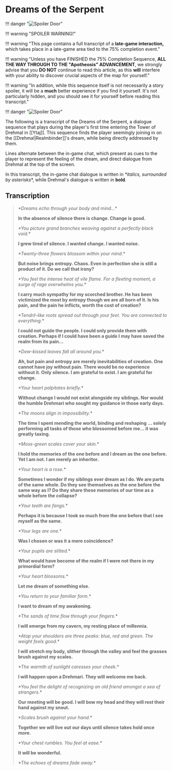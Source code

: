 # Dreams of the Serpent

!!! danger "![Spoiler Door](/assets/img/spoiler_door.png)"

!!! warning "SPOILER WARNING!"

!!! warning "This page contains a full transcript of a **late-game interaction,** which takes place in a late-game area tied to the 75% completion event."

!!! warning "Unless you have FINISHED the 75% Completion Sequence, **ALL THE WAY THROUGH TO THE "Apotheosis" ADVANCEMENT**, we strongly advise that you **DO NOT** continue to read this article, as this **will** interfere with your ability to discover crucial aspects of the map for yourself."

!!! warning "In addition, while this sequence itself is not necessarily a story spoiler, it will be a **much** better experience if you find it yourself. It's not particularly hidden, and you should see it for yourself before reading this transcript."

!!! danger "![Spoiler Door](/assets/img/spoiler_door.png)"

The following is a transcript of the Dreams of the Serpent, a dialogue sequence that plays during the player's first time entering the Tower of Drehmal in [[Ytaj]]. This sequence finds the player seemingly joining in on the [[Drehmal|Realmbinder]]'s dream, while being directly addressed by them.

Lines alternate between the in-game chat, which present as cues to the player to represent the feeling of the dream, and direct dialogue from Drehmal at the top of the screen.

In this transcript, the in-game chat dialogue is written in *\*italics, surrounded by asterisks*\*, while Drehmal's dialogue is written in **bold**.

## Transcription
> *\*Dreams echo through your body and mind...*\*
>
> **In the absence of silence there is change. Change is good.**
>
> *\*You picture grand branches weaving against a perfectly black void.*\*
>
> **I grew tired of silence. I wanted change. I wanted noise.**
>
> *\*Twenty-three flowers blossom within your mind.*\*
>
> **But noise brings entropy. Chaos. Even in perfection she is still a product of it. Do we call that irony?**
>
> *\*You feel the intense heat of vile flame. For a fleeting moment, a surge of rage overwhelms you.*\*
>
> **I carry much sympathy for my scorched brother. He has been victimized the most by entropy though we are all born of it. Is his pain, and the pain he inflicts, worth the cost of creation?**
>
> *\*Tendril-like roots spread out through your feet. You are connected to everything.*\*
>
> **I could not guide the people. I could only provide them with creation. Perhaps if I could have been a guide I may have saved the realm from its pain…**
>
> *\*Dew-kissed leaves fall all around you.*\*
>
> **Ah, but pain and entropy are merely inevitabilities of creation. One cannot have joy without pain. There would be no experience without it. Only silence. I am grateful to exist. I am grateful for change.**
>
> *\*Your heart palpitates briefly.*\*
>
> **Without change I would not exist alongside my siblings. Nor would the humble Drehmari who sought my guidance in those early days.**
>
> *\*The moons align in impossibility.*\*
>
> **The time I spent mending the world, binding and reshaping … solely performing all tasks of those who blossomed before me… it was greatly taxing.**
>
> *\*Moss-green scales cover your skin.*\*
>
> **I hold the memories of the one before and I dream as the one before. Yet I am not. I am merely an inheritor.**
>
> *\*Your heart is a rose.*\*
>
> **Sometimes I wonder if my siblings ever dream as I do. We are parts of the same whole. Do they see themselves as the one before the same way as I? Do they share these memories of our time as a whole before the collapse?**
>
> *\*Your teeth are fangs.*\*
>
> **Perhaps it is because I took so much from the one before that I see myself as the same.**
>
> *\*Your legs are one.*\*
>
> **Was I chosen or was it a mere coincidence?**
>
> *\*Your pupils are slitted.*\*
>
> **What would have become of the realm if I were not there in my primordial form?**
>
> *\*Your heart blossoms.*\*
>
> **Let me dream of something else.**
>
> *\*You return to your familiar form.*\*
>
> **I want to dream of my awakening.**
>
> *\*The sands of time flow through your fingers.*\*
>
> **I will emerge from my cavern, my resting place of millennia.**
>
> *\*Atop your shoulders are three peaks: blue, red and green. The weight feels good.*\*
>
> **I will stretch my body, slither through the valley and feel the grasses brush against my scales.**
>
> *\*The warmth of sunlight caresses your cheek.*\*
>
> **I will happen upon a Drehmari. They will welcome me back.**
>
> *\*You feel the delight of recognizing an old friend amongst a sea of strangers.*\*
>
> **Our meeting will be good. I will bow my head and they will rest their hand against my snout.**
>
> *\*Scales brush against your hand.*\*
>
> **Together we will live out our days until silence takes hold once more.**
>
> *\*Your chest rumbles. You feel at ease.*\*
>
> **It will be wonderful.**
>
> *\*The echoes of dreams fade away.*\*
